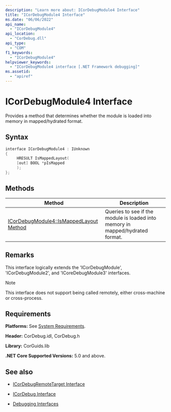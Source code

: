 ```yaml
---
description: "Learn more about: ICorDebugModule4 Interface"
title: "ICorDebugModule4 Interface"
ms.date: "06/06/2022"
api_name: 
  - "ICorDebugModule4"
api_location: 
  - "CorDebug.dll"
api_type: 
  - "COM"
f1_keywords: 
  - "ICorDebugModule4"
helpviewer_keywords: 
  - "ICorDebugModule4 interface [.NET Framework debugging]"
ms.assetid:
  - "apiref"
---
```

# ICorDebugModule4 Interface

Provides a method that determines whether the module is loaded into memory in mapped/hydrated format.
  
## Syntax  
  
```cpp  
interface ICorDebugModule4 : IUnknown  
{  
     HRESULT IsMappedLayout(
     [out] BOOL *pIsMapped
     ); 
};  
```  
  
## Methods  
  
|Method|Description|  
|------------|-----------------|  
|[ICorDebugModule4::IsMappedLayout Method](icordebugmodule4-ismappedlayout-method.md)|Queries to see if the module is loaded into memory in mapped/hydrated format.|  
  
## Remarks  

 This interface logically extends the 'ICorDebugModule', 'ICorDebugModule2', and 'ICoreDebugModule3' interfaces.  
  
> [!NOTE]
> This interface does not support being called remotely, either cross-machine or cross-process.  
  
## Requirements  

 **Platforms:** See [System Requirements](../../get-started/system-requirements.md).  
  
 **Header:** CorDebug.idl, CorDebug.h  
  
 **Library:** CorGuids.lib  
 
 **.NET Core Supported Versions:** 5.0 and above.  
  
## See also

- [ICorDebugRemoteTarget Interface](icordebugremotetarget-interface.md)
- [ICorDebug Interface](icordebug-interface.md)

- [Debugging Interfaces](debugging-interfaces.md)
